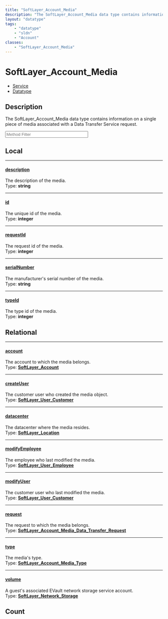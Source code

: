 ```yaml
---
title: "SoftLayer_Account_Media"
description: "The SoftLayer_Account_Media data type contains information on a single piece of media associated with a Data Transfer Se... "
layout: "datatype"
tags:
    - "datatype"
    - "sldn"
    - "Account"
classes:
    - "SoftLayer_Account_Media"
---
```


# SoftLayer_Account_Media
<div id='service-datatype'>
    <ul id='sldn-reference-tabs'>
    <li id='service'> <a href='/reference/services/SoftLayer_Account_Media' >Service</a></li>    <li id='datatype'> <a href='/reference/datatypes/SoftLayer_Account_Media' >Datatype</a></li>
    </ul>
</div>

## Description 
The SoftLayer_Account_Media data type contains information on a single piece of media associated with a Data Transfer Service request. 





<!-- Service Filer BEGIN -->
<div class="view-filters">
        <div class="clearfix">
            <div class="search-input-box">
                <input placeholder="Method Filter" onkeyup="titleSearch(inputId='prop-input', divId='properties', elementClass='prop-row')" 
                    type="text" id="prop-input" value="" size="30" maxlength="128" class="form-text">
            </div>
        </div>
</div>
<!-- Service Filer END -->

<div id="properties" class="content">
<div id="localProperties" class="prop-content" >

## Local
-----
[description]: #description
#### [description]
The description of the media.  
<span class="type-label">Type: </span>**string**

-----
[id]: #id
#### [id]
The unique id of the media.  
<span class="type-label">Type: </span>**integer**

-----
[requestId]: #requestid
#### [requestId]
The request id of the media.  
<span class="type-label">Type: </span>**integer**

-----
[serialNumber]: #serialnumber
#### [serialNumber]
The manufacturer's serial number of the media.  
<span class="type-label">Type: </span>**string**

-----
[typeId]: #typeid
#### [typeId]
The type id of the media.  
<span class="type-label">Type: </span>**integer**

</div>
<!-- LOCAL PROPERTY END -->

<div id="relationalProperties"  class="prop-content" >

## Relational
-----
[account]: #account
#### [account]
The account to which the media belongs.  
<span class="type-label">Type: </span>**<a href='/reference/datatypes/SoftLayer_Account'>SoftLayer_Account </a>**

-----
[createUser]: #createuser
#### [createUser]
The customer user who created the media object.  
<span class="type-label">Type: </span>**<a href='/reference/datatypes/SoftLayer_User_Customer'>SoftLayer_User_Customer </a>**

-----
[datacenter]: #datacenter
#### [datacenter]
The datacenter where the media resides.  
<span class="type-label">Type: </span>**<a href='/reference/datatypes/SoftLayer_Location'>SoftLayer_Location </a>**

-----
[modifyEmployee]: #modifyemployee
#### [modifyEmployee]
The employee who last modified the media.  
<span class="type-label">Type: </span>**<a href='/reference/datatypes/SoftLayer_User_Employee'>SoftLayer_User_Employee </a>**

-----
[modifyUser]: #modifyuser
#### [modifyUser]
The customer user who last modified the media.  
<span class="type-label">Type: </span>**<a href='/reference/datatypes/SoftLayer_User_Customer'>SoftLayer_User_Customer </a>**

-----
[request]: #request
#### [request]
The request to which the media belongs.  
<span class="type-label">Type: </span>**<a href='/reference/datatypes/SoftLayer_Account_Media_Data_Transfer_Request'>SoftLayer_Account_Media_Data_Transfer_Request </a>**

-----
[type]: #type
#### [type]
The media's type.  
<span class="type-label">Type: </span>**<a href='/reference/datatypes/SoftLayer_Account_Media_Type'>SoftLayer_Account_Media_Type </a>**

-----
[volume]: #volume
#### [volume]
A guest's associated EVault network storage service account.  
<span class="type-label">Type: </span>**<a href='/reference/datatypes/SoftLayer_Network_Storage'>SoftLayer_Network_Storage </a>**


## Count
</div>


